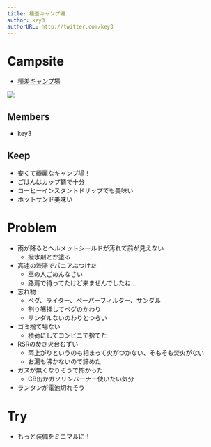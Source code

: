 ```yaml
---
title: 種差キャンプ場
author: key3
authorURL: http://twitter.com/key3
---
```


# Campsite

* [種差キャンプ場](https://www.jalan.net/kankou/spt_02203ca3430054838/)

<span alt="種差キャンプ場" itemtype="http://schema.org/Photograph" itemscope="itemscope"><img class="magnifiable" src="https://lh3.googleusercontent.com/-jtAQq7NJJFo/WvHVNdh5G1I/AAAAAAABCs0/DEjBzoskkhsBwoRAr8diLtn0R3RFXpVqQCE0YBhgL/s1024/IMG_1912.HEIC" itemprop="image"></span>

## Members

* key3

## Keep

* 安くて綺麗なキャンプ場！
* ごはんはカップ麺で十分
* コーヒーインスタントドリップでも美味い
* ホットサンド美味い

# Problem

* 雨が降るとヘルメットシールドが汚れて前が見えない
  * 撥水剤とか塗る
* 高速の渋滞でパニアぶつけた
  * 車の人ごめんなさい
  * 路肩で待ってたけど来ませんでしたね…
* 忘れ物
  * ペグ、ライター、ペーパーフィルター、サンダル
  * 割り箸挿してペグのかわり
  * サンダルないのわりとつらい
* ゴミ捨て場ない
  * 積荷にしてコンビニで捨てた
* RSRの焚き火台むずい
  * 雨上がりというのも相まって火がつかない、そもそも焚火がない
  * お湯も沸かないので諦めた
* ガスが無くなりそうで怖かった
  * CB缶かガソリンバーナー使いたい気分
* ランタンが電池切れそう

# Try

* もっと装備をミニマルに！